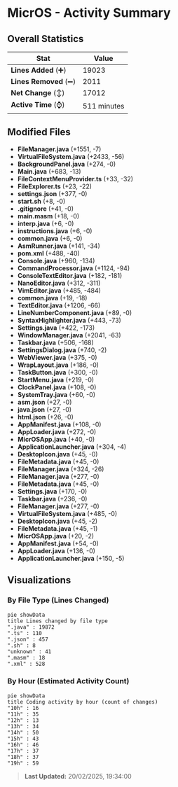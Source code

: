 # MicrOS - Activity Summary 

## Overall Statistics

| Stat                   | Value                                                             |
| ---------------------- | ----------------------------------------------------------------- |
| **Lines Added** (➕)   | 19023                                          |
| **Lines Removed** (➖) | 2011                                        |
| **Net Change** (↕)    | 17012                |
| **Active Time** (⌚)   | 511 minutes |


## Modified Files
- **FileManager.java** (+1551, -7)
- **VirtualFileSystem.java** (+2433, -56)
- **BackgroundPanel.java** (+274, -0)
- **Main.java** (+683, -13)
- **FileContextMenuProvider.ts** (+33, -32)
- **FileExplorer.ts** (+23, -22)
- **settings.json** (+377, -0)
- **start.sh** (+8, -0)
- **.gitignore** (+41, -0)
- **main.masm** (+18, -0)
- **interp.java** (+6, -0)
- **instructions.java** (+6, -0)
- **common.java** (+6, -0)
- **AsmRunner.java** (+141, -34)
- **pom.xml** (+488, -40)
- **Console.java** (+960, -134)
- **CommandProcessor.java** (+1124, -94)
- **ConsoleTextEditor.java** (+182, -181)
- **NanoEditor.java** (+312, -311)
- **VimEditor.java** (+485, -484)
- **common.java** (+19, -18)
- **TextEditor.java** (+1206, -66)
- **LineNumberComponent.java** (+89, -0)
- **SyntaxHighlighter.java** (+443, -73)
- **Settings.java** (+422, -173)
- **WindowManager.java** (+2041, -63)
- **Taskbar.java** (+506, -168)
- **SettingsDialog.java** (+740, -2)
- **WebViewer.java** (+375, -0)
- **WrapLayout.java** (+186, -0)
- **TaskButton.java** (+300, -0)
- **StartMenu.java** (+219, -0)
- **ClockPanel.java** (+108, -0)
- **SystemTray.java** (+60, -0)
- **asm.json** (+27, -0)
- **java.json** (+27, -0)
- **html.json** (+26, -0)
- **AppManifest.java** (+108, -0)
- **AppLoader.java** (+272, -0)
- **MicrOSApp.java** (+40, -0)
- **ApplicationLauncher.java** (+304, -4)
- **DesktopIcon.java** (+45, -0)
- **FileMetadata.java** (+45, -0)
- **FileManager.java** (+324, -26)
- **FileManager.java** (+277, -0)
- **FileMetadata.java** (+45, -0)
- **Settings.java** (+170, -0)
- **Taskbar.java** (+236, -0)
- **FileManager.java** (+277, -0)
- **VirtualFileSystem.java** (+485, -0)
- **DesktopIcon.java** (+45, -2)
- **FileMetadata.java** (+45, -1)
- **MicrOSApp.java** (+20, -2)
- **AppManifest.java** (+54, -0)
- **AppLoader.java** (+136, -0)
- **ApplicationLauncher.java** (+150, -5)

## Visualizations

### By File Type (Lines Changed)

```mermaid
pie showData
title Lines changed by file type
".java" : 19872
".ts" : 110
".json" : 457
".sh" : 8
"unknown" : 41
".masm" : 18
".xml" : 528
```

### By Hour (Estimated Activity Count)

```mermaid
pie showData
title Coding activity by hour (count of changes)
"10h" : 16
"11h" : 35
"12h" : 13
"13h" : 34
"14h" : 50
"15h" : 43
"16h" : 46
"17h" : 37
"18h" : 37
"19h" : 59
```


> **Last Updated:** 20/02/2025, 19:34:00